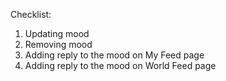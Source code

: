 Checklist:
1. Updating mood
2. Removing mood
3. Adding reply to the mood on My Feed page
4. Adding reply to the mood on World Feed page